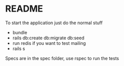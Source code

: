 # README

To start the application just do the normal stuff
  - bundle
  - rails db:create db:migrate db:seed
  - run redis if you want to test mailing
  - rails s
  
Specs are in the spec folder, use rspec to run the tests
